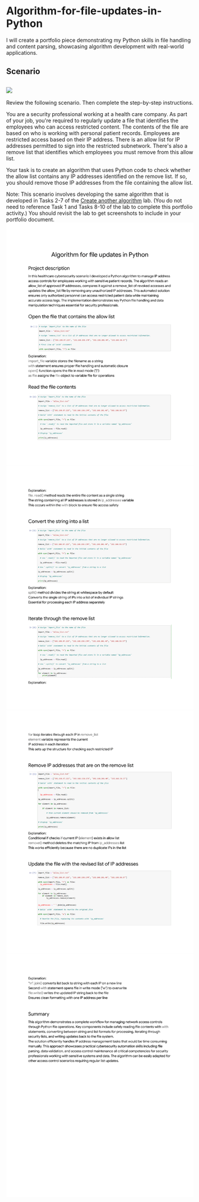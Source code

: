 # Algorithm-for-file-updates-in-Python
I will create a portfolio piece demonstrating my Python skills in file handling and content parsing, showcasing algorithm development with real-world applications.
## Scenario

## 

![](https://d3c33hcgiwev3.cloudfront.net/imageAssetProxy.v1/Dd-ubZOcRf65Mu7MYWsLHA_19203be28987439a8315f57d49a662f1_image.png?expiry=1750636800000&hmac=CcX5D_LkuhfSCMG3ll2Dxr0iWAtX60xC68vkqVj2fCM)

Review the following scenario. Then complete the step-by-step instructions.

You are a security professional working at a health care company. As part of your job, you're required to regularly update a file that identifies the employees who can access restricted content. The contents of the file are based on who is working with personal patient records. Employees are restricted access based on their IP address. There is an allow list for IP addresses permitted to sign into the restricted subnetwork. There's also a remove list that identifies which employees you must remove from this allow list.

Your task is to create an algorithm that uses Python code to check whether the allow list contains any IP addresses identified on the remove list. If so, you should remove those IP addresses from the file containing the allow list.

Note: This scenario involves developing the same algorithm that is developed in Tasks 2-7 of the [Create another algorithm](https://www.coursera.org/learn/automate-cybersecurity-tasks-with-python/ungradedLab/aeLOb/activity-create-another-algorithm) lab. (You do not need to reference Task 1 and Tasks 8-10 of the lab to complete this portfolio activity.) You should revisit the lab to get screenshots to include in your portfolio document.
![](Algorithm-for-file-updates-in-Python/Algorithm-for-file-updates-in-Python-1.png)
![](Algorithm-for-file-updates-in-Python/Algorithm-for-file-updates-in-Python-2.png)
![](Algorithm-for-file-updates-in-Python/Algorithm-for-file-updates-in-Python-3.png)
![](Algorithm-for-file-updates-in-Python/Algorithm-for-file-updates-in-Python-4.png)
